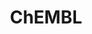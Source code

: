 ---
bigquery: https://console.cloud.google.com/bigquery?p=patents-public-data&d=ebi_chembl&page=dataset
citation: '"The ChEMBL database in 2017." Anna Gaulton, Anne Hersey, Michał Nowotka,
  A Patrícia Bento, Jon Chambers, David Mendez, Prudence Mutowo, Francis Atkinson,
  Louisa J Bellis, Elena Cibrián-Uhalte, Mark Davies, Nathan Dedman, Anneli Karlsson,
  María Paula Magariños, John P Overington, George Papadatos, Ines Smit, Andrew R
  Leach Nucleic acids Research (2017) 45 (Database Issue), D945-D954'
contributors: European Bioinformatics Institute
cost: None
description: ChEMBL Data is a manually curated database of small molecules used in
  drug discovery, including information about existing patented drugs.
documentation: 'schema: https://www.ebi.ac.uk/chembl/db_schema


  '
last_edit: Mon, 04 Apr 2022 19:07:30 GMT
location: https://console.cloud.google.com/marketplace/product/google_patents_public_datasets/chembl
maintained_by: EMBL-EBI, an outstation of European Molecular Biology Laboratory
related_publications: '

  ChEMBL: towards direct deposition of bioassay data.


  Mendez D, Gaulton A, Bento AP, Chambers J, De Veij M, Félix E, Magariños MP, Mosquera
  JF, Mutowo P, Nowotka M, Gordillo-Marañón M, Hunter F, Junco L, Mugumbate G, Rodriguez-Lopez
  M, Atkinson F, Bosc N, Radoux CJ, Segura-Cabrera A, Hersey A, Leach AR.


  — Nucleic Acids Res. 2019; 47(D1):D930-D940. doi: 10.1093/nar/gky1075

  '
schema_fields: '[''relationship'', ''rgid'', ''co_stem_id'', ''topical'', ''level2_description'',
  ''withdrawn_country'', ''mesh_id'', ''submission_date'', ''relationship_desc'',
  ''assay_class_id'', ''mechanism_of_action'', ''withdrawn_class'', ''priority'',
  ''src_assay_id'', ''usan_year'', ''tid'', ''assay_tax_id'', ''research_stem'', ''patent_use_code'',
  ''aidx'', ''published_relation'', ''protclasssyn_id'', ''domain_type'', ''level4'',
  ''standard_inchi'', ''efo_term'', ''stem_class'', ''accession'', ''approval_date'',
  ''standard_flag'', ''mc_tax_id'', ''path'', ''volume'', ''normal_range_min'', ''data_validity_comment'',
  ''heavy_atoms'', ''patent_no'', ''idx'', ''enzyme_tid'', ''syn_type'', ''start_position'',
  ''cx_logd'', ''domain_id'', ''previous_company'', ''action_type'', ''selectivity_comment'',
  ''last_active'', ''withdrawn_year'', ''bao_format'', ''updated_by'', ''level2'',
  ''predbind_id'', ''ref_url'', ''source'', ''related_tid'', ''text_value'', ''inorganic_flag'',
  ''route'', ''ap_id'', ''compound_name'', ''job_id'', ''assay_id'', ''ref_id'', ''met_comment'',
  ''prod_pat_id'', ''hrac_class_id'', ''cl_lincs_id'', ''nda_type'', ''pathway_id'',
  ''ddd_id'', ''mc_target_accession'', ''targrel_id'', ''assay_subcellular_fraction'',
  ''parent_go_id'', ''sequence_md5sum'', ''abstract'', ''site_residues'', ''full_mwt'',
  ''max_phase_for_ind'', ''entity_id'', ''as_id'', ''mecref_id'', ''hba_lipinski'',
  ''aromatic_rings'', ''compsyn_id'', ''bao_id'', ''comp_class_id'', ''frac_code'',
  ''polymer_flag'', ''patent_expire_date'', ''ref_type'', ''mutation'', ''organism'',
  ''qed_weighted'', ''doi'', ''ddd_value'', ''actsm_id'', ''usan_substem'', ''cx_most_bpka'',
  ''level3'', ''level1'', ''domain_description'', ''frac_class_id'', ''type'', ''withdrawn_reason'',
  ''target_mapping'', ''entity_type'', ''natural_product'', ''cidx'', ''oc_id'', ''active_molregno'',
  ''qudt_units'', ''major_class'', ''innovator_company'', ''compound_key'', ''l4'',
  ''title'', ''cell_source_tax_id'', ''oral'', ''curated_by'', ''substrate_record_id'',
  ''version'', ''assay_param_id'', ''standard_inchi_key'', ''binding_site_comment'',
  ''psa'', ''level3_description'', ''standard_upper_value'', ''activity_count'', ''max_phase'',
  ''alogp'', ''parent_id'', ''l6'', ''molecular_species'', ''l7'', ''drug_substance_flag'',
  ''drugind_id'', ''targcomp_id'', ''comments'', ''irac_class_id'', ''mc_target_type'',
  ''assay_type'', ''issue'', ''bei'', ''ridx'', ''clo_id'', ''chebi_par_id'', ''full_molformula'',
  ''domain_name'', ''pref_name'', ''first_page'', ''confidence'', ''cellosaurus_id'',
  ''source_domain_id'', ''protein_class_synonym'', ''db_version'', ''first_in_class'',
  ''site_name'', ''protein_class_id'', ''homologue'', ''ddd_units'', ''ddd_comment'',
  ''published_type'', ''usan_stem_definition'', ''patent_id'', ''standard_value'',
  ''warning_type'', ''enzyme_name'', ''mesh_heading'', ''sitecomp_id'', ''doc_id'',
  ''smid'', ''normal_range_max'', ''result_flag'', ''mol_irac_id'', ''mc_organism'',
  ''who_name'', ''assay_desc'', ''synonyms'', ''acd_logd'', ''set_name'', ''mc_target_name'',
  ''ingredient'', ''assay_organism'', ''cell_id'', ''rtb'', ''curation_comment'',
  ''units'', ''level5'', ''product_id'', ''warning_country'', ''publication_number'',
  ''structure_type'', ''stat'', ''warning_year'', ''l3'', ''molecular_mechanism'',
  ''active_ingredient'', ''journal'', ''mol_hrac_id'', ''num_alerts'', ''pchembl_value'',
  ''prodrug'', ''lle'', ''delist_flag'', ''mw_freebase'', ''metref_id'', ''bto_id'',
  ''src_id'', ''molfile'', ''molsyn_id'', ''doc_type'', ''cell_ontology_id'', ''mol_atc_id'',
  ''direct_interaction'', ''molregno'', ''formulation_id'', ''species_group_flag'',
  ''tid_fixed'', ''upper_value'', ''mec_id'', ''assay_cell_type'', ''dosed_ingredient'',
  ''cell_source_tissue'', ''cell_name'', ''subgroup'', ''indication_class'', ''parenteral'',
  ''mol_frac_id'', ''parent_molregno'', ''ass_cls_map_id'', ''assay_strain'', ''class_type'',
  ''usan_stem_id'', ''short_name'', ''tbl'', ''protein_class_desc'', ''site_id'',
  ''db_source'', ''comp_go_id'', ''level1_description'', ''helm_notation'', ''label'',
  ''std_act_id'', ''caloha_id'', ''trade_name'', ''assay_tissue'', ''standard_units'',
  ''hrac_code'', ''tax_id'', ''src_compound_id'', ''alert_set_id'', ''indref_id'',
  ''relationship_type'', ''mechanism_comment'', ''component_synonym'', ''hbd_lipinski'',
  ''confidence_score'', ''status'', ''relation'', ''value'', ''chembl_id'', ''src_short_name'',
  ''cell_source_organism'', ''parameter_value'', ''efo_id'', ''target_type'', ''component_id'',
  ''tissue_id'', ''applicant_full_name'', ''met_conversion'', ''warning_description'',
  ''dosage_form'', ''target_desc'', ''class_level'', ''alert_id'', ''alert_name'',
  ''toid'', ''last_page'', ''acd_most_apka'', ''cx_logp'', ''downgraded'', ''year'',
  ''res_stem_id'', ''l1'', ''component_type'', ''aspect'', ''acd_most_bpka'', ''pathway_key'',
  ''description'', ''le'', ''black_box_warning'', ''drug_product_flag'', ''drug_record_id'',
  ''cell_description'', ''acd_logp'', ''published_value'', ''withdrawn_flag'', ''annotation'',
  ''orig_description'', ''ddd_admr'', ''company'', ''potential_duplicate'', ''ad_type'',
  ''assay_test_type'', ''isoform'', ''l5'', ''warnref_id'', ''updated_on'', ''irac_code'',
  ''definition'', ''sequence'', ''src_description'', ''hbd'', ''met_id'', ''who_extra'',
  ''activity_id'', ''l2'', ''smarts'', ''parent_type'', ''go_id'', ''canonical_smiles'',
  ''warning_id'', ''molecule_type'', ''strength'', ''stem'', ''num_lipinski_ro5_violations'',
  ''num_ro5_violations'', ''standard_relation'', ''cx_most_apka'', ''cpd_str_alert_id'',
  ''atc_code'', ''therapeutic_flag'', ''assay_source'', ''compd_id'', ''standard_text_value'',
  ''level4_description'', ''bao_endpoint'', ''uberon_id'', ''name'', ''record_id'',
  ''biocomp_id'', ''disease_efficacy'', ''pubmed_id'', ''assay_category'', ''mw_monoisotopic'',
  ''ro3_pass'', ''prediction_method'', ''uo_units'', ''l8'', ''availability_type'',
  ''hba'', ''first_approval'', ''authors'', ''chirality'', ''standard_type'', ''warning_class'',
  ''country'', ''end_position'', ''metabolite_record_id'', ''usan_stem'', ''published_units'',
  ''sei'', ''log_id'', ''variant_id'', ''creation_date'', ''activity_comment'', ''parameter_type'']'
shortname: chembl
tags:
- biotechnology
- health
- chemical
- bioinformatics
- medical
terms_of_use: CC BY-SA 3.0
title: ChEMBL
uuid: e232a192-965c-4ec9-904c-155b6dfe56c5
---